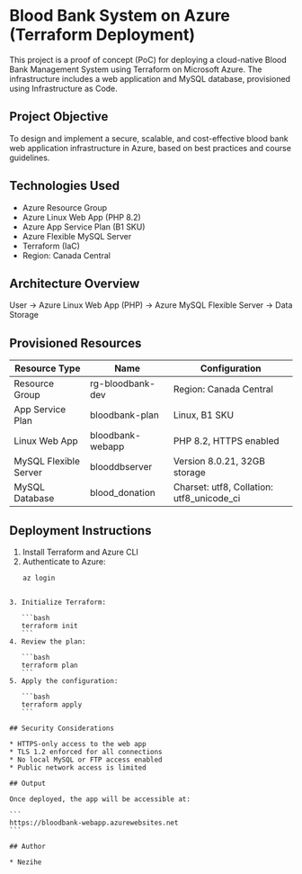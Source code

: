 
# Blood Bank System on Azure (Terraform Deployment)

This project is a proof of concept (PoC) for deploying a cloud-native Blood Bank Management System using Terraform on Microsoft Azure. The infrastructure includes a web application and MySQL database, provisioned using Infrastructure as Code.

## Project Objective

To design and implement a secure, scalable, and cost-effective blood bank web application infrastructure in Azure, based on best practices and course guidelines.

## Technologies Used

- Azure Resource Group
- Azure Linux Web App (PHP 8.2)
- Azure App Service Plan (B1 SKU)
- Azure Flexible MySQL Server
- Terraform (IaC)
- Region: Canada Central

## Architecture Overview

User → Azure Linux Web App (PHP) → Azure MySQL Flexible Server → Data Storage

## Provisioned Resources

| Resource Type         | Name                  | Configuration                            |
|----------------------|-----------------------|-------------------------------------------|
| Resource Group        | rg-bloodbank-dev      | Region: Canada Central                    |
| App Service Plan      | bloodbank-plan        | Linux, B1 SKU                             |
| Linux Web App         | bloodbank-webapp      | PHP 8.2, HTTPS enabled                    |
| MySQL Flexible Server | blooddbserver         | Version 8.0.21, 32GB storage              |
| MySQL Database        | blood_donation        | Charset: utf8, Collation: utf8_unicode_ci |

## Deployment Instructions

1. Install Terraform and Azure CLI
2. Authenticate to Azure:
   ```bash
   az login
   
````

3. Initialize Terraform:

   ```bash
   terraform init
   ```
4. Review the plan:

   ```bash
   terraform plan
   ```
5. Apply the configuration:

   ```bash
   terraform apply
   ```

## Security Considerations

* HTTPS-only access to the web app
* TLS 1.2 enforced for all connections
* No local MySQL or FTP access enabled
* Public network access is limited

## Output

Once deployed, the app will be accessible at:

```
https://bloodbank-webapp.azurewebsites.net
```

## Author

* Nezihe 
